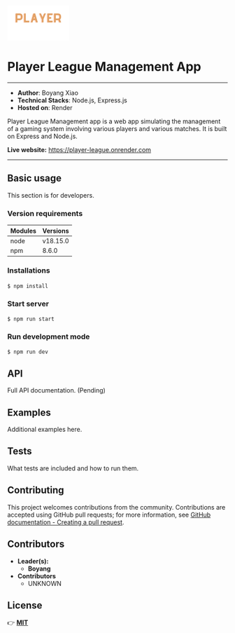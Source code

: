 
<img src="./public/img/logo.png" style="height: 5rem">

#  Player League Management App 

---
- **Author**: Boyang Xiao
- **Technical Stacks**: Node.js, Express.js
- **Hosted on**: Render

Player League Management app is a web app simulating the management of a gaming system involving various players and various matches. It is built on Express and Node.js.  

**Live website:** https://player-league.onrender.com

---

## Basic usage

This section is for developers.

### Version requirements

| Modules | Versions |
| ------- | -------- |
| node    | v18.15.0 |
| npm     | 8.6.0    |

### Installations

```shell
$ npm install
```

### Start server

```shell
$ npm run start
```

### Run development mode

```shell
$ npm run dev
```

## API 

Full API documentation.  (Pending)

## Examples

Additional examples here.

## Tests

What tests are included and how to run them. 

## Contributing

This project welcomes contributions from the community. Contributions are
accepted using GitHub pull requests; for more information, see 
[GitHub documentation - Creating a pull request](https://help.github.com/articles/creating-a-pull-request/).

<!-- For a good pull request, we ask you provide the following:

1. Include a clear description of your pull request in the description
   with the basic "what" and "why"s for the request.
2. The tests should pass as best as you can. GitHub will automatically run
   the tests as well, to act as a safety net.
3. The pull request should include tests for the change. A new feature should
   have tests for the new feature and bug fixes should include a test that fails
   without the corresponding code change and passes after they are applied.
   The command `npm run test-cov` will generate a `coverage/` folder that
   contains HTML pages of the code coverage, to better understand if everything
   you're adding is being tested.
4. If the pull request is a new feature, please include appropriate documentation 
   in the `README.md` file as well.
5. To help ensure that your code is similar in style to the existing code,
   run the command `npm run lint` and fix any displayed issues. -->

## Contributors

- **Leader(s):**
  - **Boyang**
- **Contributors**
  - UNKNOWN
  

## License

👉 [**MIT**](./LICENSE)